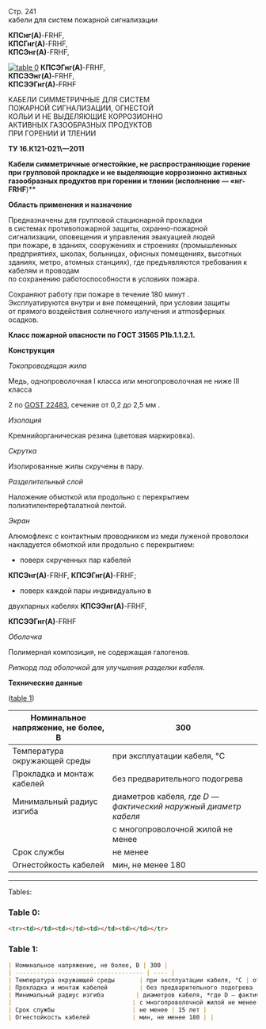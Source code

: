 Стр. 241  
кабели для систем пожарной сигнализации  
  
**КПСнг(А)**\-FRHF,   
**КПСГнг(А)**\-FRHF,   
**КПСЭнг(А)**\-FRHF,   

[![table 0](https://example.com/image.png)](#f35abf0a-91af-471a-8711-dca053a3835f) **КПСЭГнг(А)**\-FRHF,   
**КПСЭЭнг(А)**\-FRHF,   
**КПСЭЭГнг(А)**\-FRHF  

КАБЕЛИ СИММЕТРИЧНЫЕ ДЛЯ СИСТЕМ  
ПОЖАРНОЙ СИГНАЛИЗАЦИИ, ОГНЕСТОЙ  
КОЛЬИ И НЕ ВЫДЕЛЯЮЩИЕ КОРРОЗИОННО  
АКТИВНЫХ ГАЗООБРАЗНЫХ ПРОДУКТОВ  
ПРИ ГОРЕНИИ И ТЛЕНИИ  

**ТУ 16\.К121\-021\—2011**

**Кабели симметричные огнестойкие, не распространяющие горение при групповой прокладке и не выделяющие коррозионно активных газообразных продуктов при горении и тлении (исполнение — «нг\-FRHF**)**

**Область применения и назначение**
  
Предназначены для групповой стационарной прокладки  
в системах противопожарной защиты, охранно\-пожарной  
сигнализации, оповещения и управления эвакуацией людей  
при пожаре, в зданиях, сооружениях и строениях (промышленных 
предприятиях, школах, больницах, офисных помещениях, высотных зданиях, метро, атомных станциях), где предъявляются требования к кабелям и проводам  
по сохранению работоспособности в условиях пожара.

Сохраняют работу при пожаре в течение 180 минут .  
Эксплуатируются внутри и вне помещений, при условии защиты  
от прямого воздействия солнечного излучения и атmosферных  
осадков.

**Класс пожарной опасности по ГОСТ 31565 P1b.1.1.2.1.**

**Конструкция**

*Токопроводящая жила*

Медь, однопроволочная I класса или многопроволочная не ниже III класса

2 по [GOST 22483](http://gosts.org/gost/22483.htm), сечение от 0,2 до 2,5 мм .

*Изолация*

Кремнийорганическая резина (цветовая маркировка).

*Скрутка*

Изолированные жилы скручены в пару.

*Разделительный слой*

Наложение обмоткой или продольно с перекрытием полиэтилентерефталатной лентой.

*Экран*

Алюмофлекс с контактным проводником из меди луженой проволоки накладуется обмоткой или продольно с перекрытием:

- поверх скрученных пар кабелей

**КПСЭнг(А)**\-FRHF, **КПСЭГнг(А)**\-FRHF;

- поверх каждой пары индивидуально в 

двухпарных кабелях **КПСЭЭнг(А)**\-FRHF,

**КПСЭЭГнг(А)**\-FRHF

*Оболочка*

Полимерная композиция, не содержащая галогенов.

*Рипкорд под оболочкой для улучшения разделки кабеля.*

**Технические данные**

([table 1](#40c6a334-e385-42e3-8e11-9fc97fb4a9c8))

| Номинальное напряжение, не более, В | 300 |
|---------------------------------------|-----|
| Температура окружающей среды        | при эксплуатации кабеля, °C | 从–50 до +70 |
| Прокладка и монтаж кабелей          | без предварительного подогрева | производится при температуре, °C, не ниже | –15 |
| Минимальный радиус изгиба         | диаметров кабеля, *где D — фактический наружный диаметр кабеля* | с однопроволочной жилой не менее | 10 |
|                                | с многопроволочной жилой не менее | 6 |
| Срок службы                       | не менее | 15 лет |
| Огнестойкость кабелей             | мин, не менее 180 | |

---

Tables:

### Table 0:

```html
<tr><td></td><td></td><td></td><td></td></tr>
```

### Table 1:

```markdown
| Номинальное напряжение, не более, В | 300 |
| ------------------------------------ | ---- |
| Температура окружающей среды       | при эксплуатации кабеля, °C | от −50 до +70 |
| Прокладка и монтаж кабелей         | без предварительного подогрева | производится при температуре, °C, не ниже | –15 |
| Минимальный радиус изгиба         | диаметров кабеля, *где D — фактический наружный диаметр кабеля* | с однопроволочной жилой не менее | 10 |
|                                  | с многопроволочной жилой не менее | 6 |
| Срок службы                      | не менее | 15 лет |
| Огнестойкость кабелей            | мин, не менее 180 | |